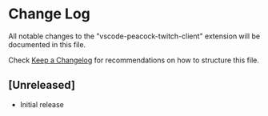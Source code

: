 # Change Log

All notable changes to the "vscode-peacock-twitch-client" extension will be documented in this file.

Check [Keep a Changelog](http://keepachangelog.com/) for recommendations on how to structure this file.

## [Unreleased]

- Initial release